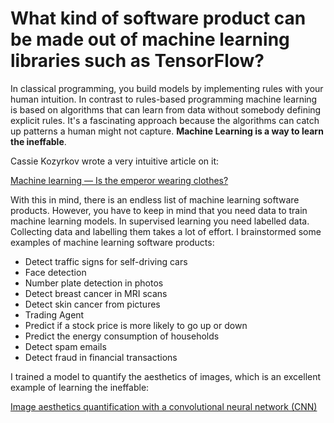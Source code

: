 # What kind of software product can be made out of machine learning libraries such as TensorFlow?

In classical programming, you build models by implementing rules with your human intuition. In contrast to rules-based programming machine learning is based on algorithms that can learn from data without somebody defining explicit rules. It's a fascinating approach because the algorithms can catch up patterns a human might not capture. **Machine Learning is a way to learn the ineffable**.

Cassie Kozyrkov wrote a very intuitive article on it:

[Machine learning — Is the emperor wearing clothes?](https://hackernoon.com/machine-learning-is-the-emperor-wearing-clothes-59933d12a3cc)

With this in mind, there is an endless list of machine learning software products. However, you have to keep in mind that you need data to train machine learning models. In supervised learning you need labelled data. Collecting data and labelling them takes a lot of effort.
I brainstormed some examples of machine learning software products:

* Detect traffic signs for self-driving cars
* Face detection 
* Number plate detection in photos
* Detect breast cancer in MRI scans
* Detect skin cancer from pictures
* Trading Agent
* Predict if a stock price is more likely to go up or down
* Predict the energy consumption of households
* Detect spam emails
* Detect fraud in financial transactions

I trained a model to quantify the aesthetics of images, which is an excellent example of learning the ineffable:

[Image aesthetics quantification with a convolutional neural network (CNN)](https://jenslaufer.com/machine/learning/image-aesthetics-quantification-with-a-convolutional-neural-network.html)

